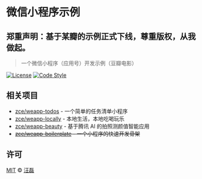 # 微信小程序示例

## 郑重声明：基于某瓣的示例正式下线，尊重版权，从我做起。

> 一个微信小程序（应用号）开发示例（豆瓣电影）

[![License][license-image]][license-url]
[![Code Style][style-image]][style-url]

## 相关项目

- [zce/weapp-todos](https://github.com/zce/weapp-todos) - 一个简单的任务清单小程序
- [zce/weapp-locally](https://github.com/zce/weapp-locally) - 本地生活，本地吃喝玩乐
- [zce/weapp-beauty](https://github.com/zce/weapp-beauty) - 基于腾讯 AI 的拍照测颜值智能应用
- ~~[zce/weapp-boilerplate](https://github.com/zce/weapp-boilerplate) - 一个小程序的快速开发骨架~~

## 许可

[MIT](LICENSE) &copy; [汪磊](https://zce.me)


[license-image]: https://img.shields.io/github/license/zce/weapp-douban.svg
[license-url]: https://github.com/zce/weapp-douban/blob/master/LICENSE
[style-image]: https://img.shields.io/badge/code%20style-standard-brightgreen.svg
[style-url]: http://standardjs.com

